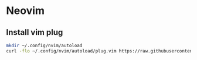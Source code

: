 # Neovim

## Install vim plug
```sh
mkdir ~/.config/nvim/autoload
curl -flo ~/.config/nvim/autoload/plug.vim https://raw.githubusercontent.com/junegunn/vim-plug/master/plug.vim
```
